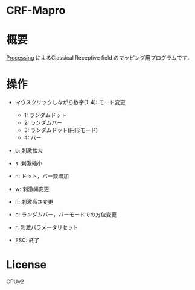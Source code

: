 CRF-Mapro
=========

# 概要
[Processing](http://processing.org) によるClassical Receptive field のマッピング用プログラムです．

# 操作
 - マウスクリックしながら数字[1-4]: モード変更
 
    * 1: ランダムドット
    * 2: ランダムバー
    * 3: ランダムドット(円形モード)
    * 4: バー


 - b: 刺激拡大
 - s: 刺激縮小
 - n: ドット，バー数増加
 - w: 刺激幅変更
 - h: 刺激高さ変更
 - o: ランダムバー，バーモードでの方位変更
 - r: 刺激パラメータリセット
 - ESC: 終了


 
# License

GPUv2
